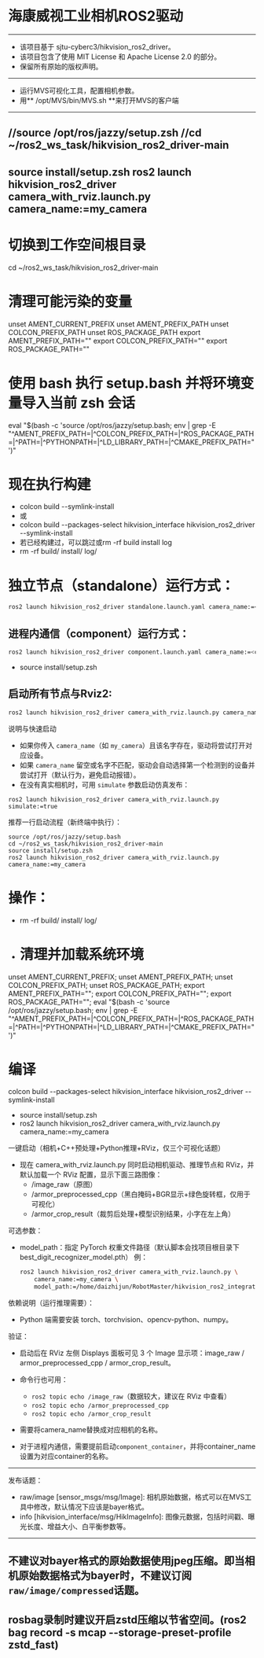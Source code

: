 # 海康威视工业相机ROS2驱动
---
- 该项目基于 sjtu-cyberc3/hikvision_ros2_driver。
- 该项目包含了使用 MIT License 和 Apache License 2.0 的部分。
- 保留所有原始的版权声明。
---
- 运行MVS可视化工具，配置相机参数。
- 用** /opt/MVS/bin/MVS.sh **来打开MVS的客户端

-----------------------------------------------------------------
//source /opt/ros/jazzy/setup.zsh
//cd ~/ros2_ws_task/hikvision_ros2_driver-main
-----------------------------------------------------------------
source install/setup.zsh
ros2 launch hikvision_ros2_driver camera_with_rviz.launch.py camera_name:=my_camera
-----------------------------------------------------------------
# 切换到工作空间根目录
cd ~/ros2_ws_task/hikvision_ros2_driver-main

# 清理可能污染的变量
unset AMENT_CURRENT_PREFIX
unset AMENT_PREFIX_PATH
unset COLCON_PREFIX_PATH
unset ROS_PACKAGE_PATH
export AMENT_PREFIX_PATH=""
export COLCON_PREFIX_PATH=""
export ROS_PACKAGE_PATH=""

# 使用 bash 执行 setup.bash 并将环境变量导入当前 zsh 会话
eval "$(bash -c 'source /opt/ros/jazzy/setup.bash; env | grep -E "^AMENT_PREFIX_PATH=|^COLCON_PREFIX_PATH=|^ROS_PACKAGE_PATH=|^PATH=|^PYTHONPATH=|^LD_LIBRARY_PATH=|^CMAKE_PREFIX_PATH="')"

# 现在执行构建
- colcon build --symlink-install
- 或
- colcon build --packages-select hikvision_interface hikvision_ros2_driver --symlink-install
- 若已经构建过，可以跳过或rm -rf build install log
- rm -rf build/ install/ log/
# 独立节点（standalone）运行方式：

```zsh
ros2 launch hikvision_ros2_driver standalone.launch.yaml camera_name:=<camera_name>
```

## 进程内通信（component）运行方式：

```zsh
ros2 launch hikvision_ros2_driver component.launch.yaml camera_name:=<camera_name> container_name:=<container_name>
```
- source install/setup.zsh
## 启动所有节点与Rviz2:
```zsh
ros2 launch hikvision_ros2_driver camera_with_rviz.launch.py camera_name:=my_camera
```

说明与快速启动
- 如果你传入 `camera_name`（如 `my_camera`）且该名字存在，驱动将尝试打开对应设备。
- 如果 `camera_name` 留空或名字不匹配，驱动会自动选择第一个检测到的设备并尝试打开（默认行为，避免启动报错）。
- 在没有真实相机时，可用 `simulate` 参数启动仿真发布：
```
ros2 launch hikvision_ros2_driver camera_with_rviz.launch.py simulate:=true
```

推荐一行启动流程（新终端中执行）：
```
source /opt/ros/jazzy/setup.bash
cd ~/ros2_ws_task/hikvision_ros2_driver-main
source install/setup.zsh
ros2 launch hikvision_ros2_driver camera_with_rviz.launch.py camera_name:=my_camera
```
# 操作：
- rm -rf build/ install/ log/
- # 清理并加载系统环境
unset AMENT_CURRENT_PREFIX; unset AMENT_PREFIX_PATH; unset COLCON_PREFIX_PATH; unset ROS_PACKAGE_PATH; export AMENT_PREFIX_PATH=""; export COLCON_PREFIX_PATH=""; export ROS_PACKAGE_PATH=""; eval "$(bash -c 'source /opt/ros/jazzy/setup.bash; env | grep -E "^AMENT_PREFIX_PATH=|^COLCON_PREFIX_PATH=|^ROS_PACKAGE_PATH=|^PATH=|^PYTHONPATH=|^LD_LIBRARY_PATH=|^CMAKE_PREFIX_PATH="')"

# 编译
colcon build --packages-select hikvision_interface hikvision_ros2_driver --symlink-install
- source install/setup.zsh
- ros2 launch hikvision_ros2_driver camera_with_rviz.launch.py camera_name:=my_camera

一键启动（相机+C++预处理+Python推理+RViz，仅三个可视化话题）
- 现在 camera_with_rviz.launch.py 同时启动相机驱动、推理节点和 RViz，并默认加载一个 RViz 配置，显示下面三路图像：
	- /image_raw（原图）
	- /armor_preprocessed_cpp（黑白掩码+BGR显示+绿色旋转框，仅用于可视化）
	- /armor_crop_result（裁剪后处理+模型识别结果，小字在左上角）

可选参数：
- model_path：指定 PyTorch 权重文件路径（默认脚本会找项目根目录下 best_digit_recognizer_model.pth）
	例：
	```zsh
	ros2 launch hikvision_ros2_driver camera_with_rviz.launch.py \
		camera_name:=my_camera \
		model_path:=/home/daizhijun/RobotMaster/hikvision_ros2_integration/best_digit_recognizer_model.pth
	```

依赖说明（运行推理需要）：
- Python 端需要安装 torch、torchvision、opencv-python、numpy。

验证：
- 启动后在 RViz 左侧 Displays 面板可见 3 个 Image 显示项：image_raw / armor_preprocessed_cpp / armor_crop_result。
- 命令行也可用：
	- `ros2 topic echo /image_raw`（数据较大，建议在 RViz 中查看）
	- `ros2 topic echo /armor_preprocessed_cpp`
	- `ros2 topic echo /armor_crop_result`


- 需要将camera_name替换成对应相机的名称。

- 对于进程内通信，需要提前启动`component_container`，并将container_name设置为对应container的名称。

---

发布话题：

- raw/image [sensor_msgs/msg/Image]: 相机原始数据，格式可以在MVS工具中修改，默认情况下应该是bayer格式。
- info [hikvision_interface/msg/HikImageInfo]: 图像元数据，包括时间戳、曝光长度、增益大小、白平衡参数等。

---

## 不建议对bayer格式的原始数据使用jpeg压缩。即当相机原始数据格式为bayer时，不建议订阅`raw/image/compressed`话题。

## rosbag录制时建议开启zstd压缩以节省空间。(ros2 bag record -s mcap --storage-preset-profile zstd_fast)

